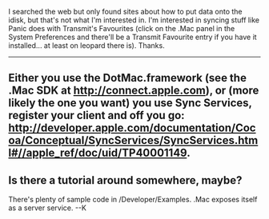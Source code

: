 I searched the web but only found sites about how to put data onto the idisk, but that's not what I'm interested in. I'm interested in syncing stuff like Panic does with Transmit's Favourites (click on the .Mac panel in the System Preferences and there'll be a Transmit Favourite entry if you have it installed... at least on leopard there is).
Thanks.

----

Either you use the DotMac.framework (see the .Mac SDK at http://connect.apple.com), or (more likely the one you want) you use Sync Services, register your client and off you go: http://developer.apple.com/documentation/Cocoa/Conceptual/SyncServices/SyncServices.html#//apple_ref/doc/uid/TP40001149.
----
Is there a tutorial around somewhere, maybe?
----
There's plenty of sample code in /Developer/Examples.  .Mac exposes itself as a server service. --K
